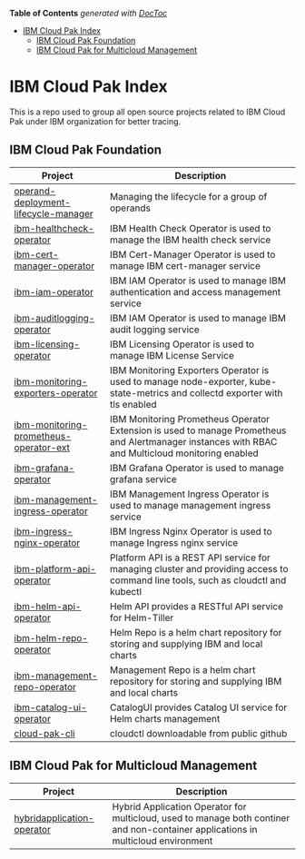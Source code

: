 <!-- START doctoc generated TOC please keep comment here to allow auto update -->
<!-- DON'T EDIT THIS SECTION, INSTEAD RE-RUN doctoc TO UPDATE -->
**Table of Contents**  *generated with [DocToc](https://github.com/thlorenz/doctoc)*

- [IBM Cloud Pak Index](#ibm-cloud-pak-index)
  - [IBM Cloud Pak Foundation](#ibm-cloud-pak-foundation)
  - [IBM Cloud Pak for Multicloud Management](#ibm-cloud-pak-for-multicloud-management)

<!-- END doctoc generated TOC please keep comment here to allow auto update -->

# IBM Cloud Pak Index

This is a repo used to group all open source projects related to IBM Cloud Pak under IBM organization for better tracing.

## IBM Cloud Pak Foundation

| Project                                                                                                                                                                                                            | Description                         |
| -------------------------------------  | --------------------------------|
| [operand-deployment-lifecycle-manager](https://github.com/IBM/operand-deployment-lifecycle-manager)| Managing the lifecycle for a group of operands |
| [ibm-healthcheck-operator](https://github.com/IBM/ibm-healthcheck-operator)| IBM Health Check Operator is used to manage the IBM health check service |
| [ibm-cert-manager-operator](https://github.com/IBM/ibm-cert-manager-operator) | IBM Cert-Manager Operator is used to manage IBM cert-manager service |
| [ibm-iam-operator](https://github.com/IBM/ibm-iam-operator) | IBM IAM Operator is used to manage IBM authentication and access management service |
| [ibm-auditlogging-operator](https://github.com/IBM/ibm-auditlogging-operator) | IBM IAM Operator is used to manage IBM audit logging service |
| [ibm-licensing-operator](https://github.com/IBM/ibm-licensing-operator) | IBM Licensing Operator is used to manage IBM License Service |
| [ibm-monitoring-exporters-operator](https://github.com/IBM/ibm-monitoring-exporters-operator) | IBM Monitoring Exporters Operator is used to manage node-exporter, kube-state-metrics and collectd exporter with tls enabled |
| [ibm-monitoring-prometheus-operator-ext](https://github.com/IBM/ibm-monitoring-prometheus-operator-ext) | IBM Monitoring Prometheus Operator Extension is used to manage Prometheus and Alertmanager instances with RBAC and Multicloud monitoring enabled |
| [ibm-grafana-operator](https://github.com/IBM/ibm-grafana-operator) | IBM Grafana Operator is used to manage grafana service |
| [ibm-management-ingress-operator](https://github.com/IBM/ibm-management-ingress-operator) | IBM Management Ingress Operator is used to manage management ingress service |
| [ibm-ingress-nginx-operator](https://github.com/IBM/ibm-ingress-nginx-operator) | IBM Ingress Nginx Operator is used to manage Ingress nginx service |
| [ibm-platform-api-operator](https://github.com/IBM/ibm-platform-api-operator) | Platform API is a REST API service for managing cluster and providing access to command line tools, such as cloudctl and kubectl |
| [ibm-helm-api-operator](https://github.com/IBM/ibm-helm-api-operator) | Helm API provides a RESTful API service for Helm-Tiller |
| [ibm-helm-repo-operator](https://github.com/IBM/ibm-helm-repo-operator) | Helm Repo is a helm chart repository for storing and supplying IBM and local charts |
| [ibm-management-repo-operator](https://github.com/IBM/ibm-management-repo-operator) | Management Repo is a helm chart repository for storing and supplying IBM and local charts |
| [ibm-catalog-ui-operator](https://github.com/IBM/ibm-catalog-ui-operator) | CatalogUI provides Catalog UI service for Helm charts management |
| [cloud-pak-cli](https://github.com/IBM/cloud-pak-cli) | cloudctl downloadable from public github |

## IBM Cloud Pak for Multicloud Management

| Project                                                                                                                                                                                                            | Description                         |
| -------------------------------------  | --------------------------------|
| [hybridapplication-operator](https://github.com/IBM/hybridapplication-operator)| Hybrid Application Operator for multicloud, used to manage both continer and non-container applications in multicloud environment |

